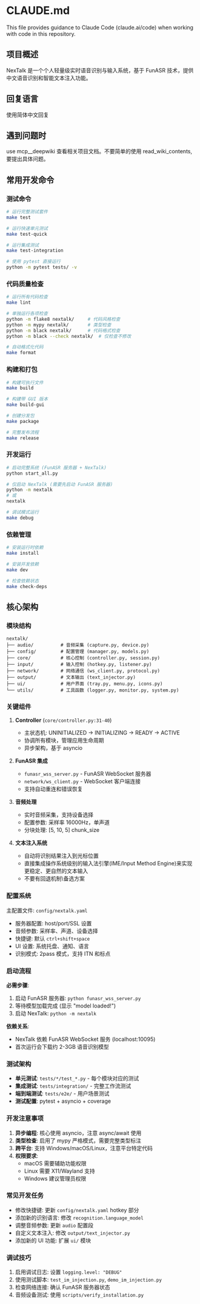 # CLAUDE.md

This file provides guidance to Claude Code (claude.ai/code) when working with code in this repository.

## 项目概述

NexTalk 是一个个人轻量级实时语音识别与输入系统，基于 FunASR 技术，提供中文语音识别和智能文本注入功能。

## 回复语言

使用简体中文回复

## 遇到问题时

use mcp__deepwiki 查看相关项目文档。不要简单的使用 read_wiki_contents, 要提出具体问题。

## 常用开发命令

### 测试命令
```bash
# 运行完整测试套件
make test

# 运行快速单元测试 
make test-quick

# 运行集成测试
make test-integration

# 使用 pytest 直接运行
python -m pytest tests/ -v
```

### 代码质量检查
```bash
# 运行所有代码检查
make lint

# 单独运行各项检查
python -m flake8 nextalk/     # 代码风格检查
python -m mypy nextalk/       # 类型检查
python -m black nextalk/      # 代码格式检查
python -m black --check nextalk/  # 仅检查不修改

# 自动格式化代码
make format
```

### 构建和打包
```bash
# 构建可执行文件
make build

# 构建带 GUI 版本
make build-gui

# 创建分发包
make package

# 完整发布流程
make release
```

### 开发运行
```bash
# 启动完整系统 (FunASR 服务器 + NexTalk)
python start_all.py

# 仅启动 NexTalk (需要先启动 FunASR 服务器)
python -m nextalk
# 或
nextalk

# 调试模式运行
make debug
```

### 依赖管理
```bash
# 安装运行时依赖
make install

# 安装开发依赖
make dev

# 检查依赖状态
make check-deps
```

## 核心架构

### 模块结构
```
nextalk/
├── audio/          # 音频采集 (capture.py, device.py)
├── config/         # 配置管理 (manager.py, models.py)
├── core/           # 核心控制 (controller.py, session.py)
├── input/          # 输入控制 (hotkey.py, listener.py)
├── network/        # 网络通信 (ws_client.py, protocol.py)
├── output/         # 文本输出 (text_injector.py)
├── ui/             # 用户界面 (tray.py, menu.py, icons.py)
└── utils/          # 工具函数 (logger.py, monitor.py, system.py)
```

### 关键组件

1. **Controller** (`core/controller.py:31-40`)
   - 主状态机: UNINITIALIZED → INITIALIZING → READY → ACTIVE
   - 协调所有模块，管理应用生命周期
   - 异步架构，基于 asyncio

2. **FunASR 集成**
   - `funasr_wss_server.py` - FunASR WebSocket 服务器 
   - `network/ws_client.py` - WebSocket 客户端连接
   - 支持自动重连和错误恢复

3. **音频处理**
   - 实时音频采集，支持设备选择
   - 配置参数: 采样率 16000Hz，单声道
   - 分块处理: [5, 10, 5] chunk_size

4. **文本注入系统**
   - 自动将识别结果注入到光标位置
   - 直接集成操作系统级别的输入法引擎(IME/Input Method Engine)来实现更稳定、更自然的文本输入
   - 不要有回退机制\备选方案

### 配置系统

主配置文件: `config/nextalk.yaml`
- 服务器配置: host/port/SSL 设置
- 音频参数: 采样率、声道、设备选择
- 快捷键: 默认 `ctrl+shift+space`
- UI 设置: 系统托盘、通知、语言
- 识别模式: 2pass 模式，支持 ITN 和标点

### 启动流程

**必需步骤**:
1. 启动 FunASR 服务器: `python funasr_wss_server.py`
2. 等待模型加载完成 (显示 "model loaded!")
3. 启动 NexTalk: `python -m nextalk`

**依赖关系**:
- NexTalk 依赖 FunASR WebSocket 服务 (localhost:10095)
- 首次运行会下载约 2-3GB 语音识别模型

### 测试架构

- **单元测试**: `tests/*/test_*.py` - 每个模块对应的测试
- **集成测试**: `tests/integration/` - 完整工作流测试
- **端到端测试**: `tests/e2e/` - 用户场景测试
- **测试配置**: pytest + asyncio + coverage

### 开发注意事项

1. **异步编程**: 核心使用 asyncio，注意 async/await 使用
2. **类型检查**: 启用了 mypy 严格模式，需要完整类型标注
3. **跨平台**: 支持 Windows/macOS/Linux，注意平台特定代码
4. **权限要求**: 
   - macOS 需要辅助功能权限
   - Linux 需要 X11/Wayland 支持
   - Windows 建议管理员权限

### 常见开发任务

- 修改快捷键: 更新 `config/nextalk.yaml` hotkey 部分
- 添加新的识别语言: 修改 `recognition.language_model`
- 调整音频参数: 更新 `audio` 配置段
- 自定义文本注入: 修改 `output/text_injector.py`
- 添加新的 UI 功能: 扩展 `ui/` 模块

### 调试技巧

1. 启用调试日志: 设置 `logging.level: "DEBUG"`
2. 使用测试脚本: `test_im_injection.py`, `demo_im_injection.py`
3. 检查网络连接: 确认 FunASR 服务器状态
4. 音频设备测试: 使用 `scripts/verify_installation.py`